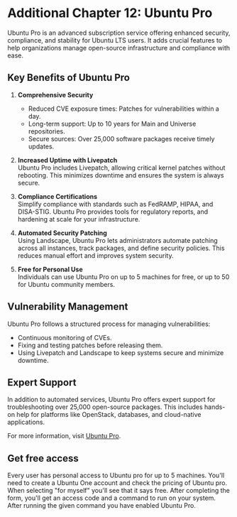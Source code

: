 # Additional Chapter 12: Ubuntu Pro

Ubuntu Pro is an advanced subscription service offering enhanced security, compliance, and stability for Ubuntu LTS users. It adds crucial features to help organizations manage open-source infrastructure and compliance with ease.

## Key Benefits of Ubuntu Pro

1. **Comprehensive Security**  
   - Reduced CVE exposure times: Patches for vulnerabilities within a day.
   - Long-term support: Up to 10 years for Main and Universe repositories.
   - Secure sources: Over 25,000 software packages receive timely updates.

2. **Increased Uptime with Livepatch**  
   Ubuntu Pro includes Livepatch, allowing critical kernel patches without rebooting. This minimizes downtime and ensures the system is always secure.

3. **Compliance Certifications**  
   Simplify compliance with standards such as FedRAMP, HIPAA, and DISA-STIG. Ubuntu Pro provides tools for regulatory reports, and hardening at scale for your infrastructure.

4. **Automated Security Patching**  
   Using Landscape, Ubuntu Pro lets administrators automate patching across all instances, track packages, and define security policies. This reduces manual effort and improves system security.

5. **Free for Personal Use**  
   Individuals can use Ubuntu Pro on up to 5 machines for free, or up to 50 for Ubuntu community members.

## Vulnerability Management

Ubuntu Pro follows a structured process for managing vulnerabilities:
- Continuous monitoring of CVEs.
- Fixing and testing patches before releasing them.
- Using Livepatch and Landscape to keep systems secure and minimize downtime.

## Expert Support

In addition to automated services, Ubuntu Pro offers expert support for troubleshooting over 25,000 open-source packages. This includes hands-on help for platforms like OpenStack, databases, and cloud-native applications.

For more information, visit [Ubuntu Pro](https://ubuntu.com/pro/why-pro).

## Get free access

Every user has personal access to Ubuntu pro for up to 5 machines. You'll need to create a Ubuntu One account and check the pricing of Ubuntu pro. When selecting "for myself" you'll see that it says free. 
After completing the form, you'll get an access code and a command to run on your system. After running the given command you have enabled Ubuntu Pro. 
